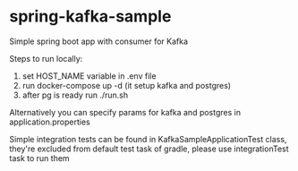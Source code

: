 # spring-kafka-sample
Simple spring boot app with consumer for Kafka

Steps to run locally:
1) set HOST_NAME variable in .env file
2) run docker-compose up -d (it setup kafka and postgres)
3) after pg is ready run ./run.sh

Alternatively you can specify params for kafka and postgres in application.properties

Simple integration tests can be found in KafkaSampleApplicationTest class, 
they're excluded from default test task of gradle, please use integrationTest task to run them 
